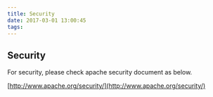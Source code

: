 ```yaml
---
title: Security
date: 2017-03-01 13:00:45
tags:
---
```


## Security 

For security, please check apache security document as below.

[http://www.apache.org/security/](http://www.apache.org/security/)